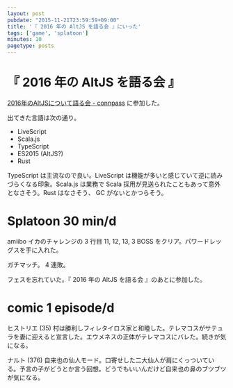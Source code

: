 ```yaml
---
layout: post
pubdate: "2015-11-21T23:59:59+09:00"
title: '『 2016 年の AltJS を語る会 』にいった'
tags: ['game', 'splatoon']
minutes: 10
pagetype: posts
---
```

# 『 2016 年の AltJS を語る会 』

[2016年のAltJSについて語る会 - connpass](http://kfug.connpass.com/event/21062/) に参加した。

出てきた言語は次の通り。

- LiveScript
- Scala.js
- TypeScript
- ES2015 (AltJS?)
- Rust

TypeScript は主流なので良い。LiveScript は機能が多いと感じていて逆に読みづらくなる印象。Scala.js は業務で Scala 採用が見送られたこともあって意外となさそう。Rust はなさそう、 GC がないとかつらそう。

# Splatoon 30 min/d

amiibo イカのチャレンジの 3 行目 11, 12, 13, 3 BOSS をクリア。パワードレッグスを手に入れた。

ガチマッチ。 4 連敗。

フェスを忘れていた。『 2016 年の AltJS を語る会 』のあとに参加した。

# comic 1 episode/d

ヒストリエ (35) 村は勝利しフィレタイロス家と和睦した。テレマコスがサテュラを妻に迎えると宣言した。エウメネスの正体がテレマコスにバレた。続きが気になる。

ナルト (376) 自来也の仙人モード。口寄せした二大仙人が肩にくっついている。予言の子がどうとか言う回想。どうでもいいんだけど自来也の鼻のブツブツが気になる。
